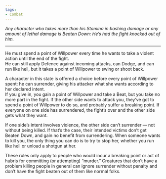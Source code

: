 ```yaml
---
tags:
- Combat
---
```


_Any character who takes more than his Stamina in bashing damage or any amount of lethal damage is Beaten Down: He’s had the fight knocked out of him._

---

He must spend a point of Willpower every time he wants to take a violent action until the end of the fight.\
He can still apply Defence against incoming attacks, can Dodge, and can run like hell, but it takes a point of Willpower to swing or shoot back.

A character in this state is offered a choice before every point of Willpower spent: he can surrender, giving his attacker what she wants according to her declared intent.\
If you give in, you gain a point of Willpower and take a Beat, but you take no more part in the fight. If the other side wants to attack you, they’ve got to spend a point of Willpower to do so, and probably suffer a breaking point. If everyone on one side has surrendered, the fight’s over and the other side gets what they want.

If one side’s intent involves violence, the other side can’t surrender — not without being killed. If that’s the case, their intended victims don’t get Beaten Down, and gain no benefit from surrendering. When someone wants to kill you, the only thing you can do is to try to stop her, whether you run like hell or unload a shotgun at her.

These rules only apply to people who would incur a breaking point or act of hubris for committing (or attempting) “murder.” Creatures that don’t have a problem killing people in general can ignore surrender without penalty and don’t have the fight beaten out of them like normal folks.